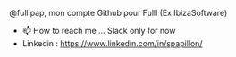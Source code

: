  @fulllpap, mon compte Github pour Fulll (Ex IbizaSoftware)
- 📫 How to reach me ...  Slack only for now
- Linkedin : https://www.linkedin.com/in/spapillon/

<!---
fulllpap/fulllpap is a ✨ special ✨ repository because its `README.md` (this file) appears on your GitHub profile.
You can click the Preview link to take a look at your changes.
--->
